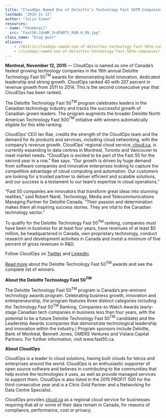 ```yaml
---
title: "CloudOps Named One of Deloitte’s Technology Fast 50TM Companies"
lastmod: "2015-11-12"
author: "Julia Simon"
resources:
- name: "thumbnail"
  src: "Fast50-CdnWM_3rdPARTY_RGB-H_EN.jpg"
class_name: "blog post"
aliases:
    - /2015/11/cloudops-named-one-of-deloittes-technology-fast-50tm-companies/
    - /cloudops-named-one-of-deloittes-technology-fast-50tm-companies/
---
```


<p><span style="font-weight: 400;"><strong>Montreal, November 12, 2015</strong> — CloudOps is named as one of Canada’s fastest growing technology companies in the 18th annual Deloitte Technology Fast&nbsp;</span><span class="s1">50</span><span class="s2"><sup>TM&nbsp;</sup></span><span style="font-weight: 400;">awards for demonstrating bold innovation, dedicated leadership and strong growth. CloudOps ranked 40 with 207 percent in revenue growth from 2011 to 2014. </span><span style="font-weight: 400;">This is the second consecutive year that CloudOps has been ranked.</span></p>

<p><span style="font-weight: 400;">The Deloitte Technology Fast&nbsp;</span><span class="s1">50</span><span class="s2"><sup>TM&nbsp;</sup></span><span style="font-weight: 400;">program celebrates leaders in the Canadian technology industry and tracks the successful growth of Canadian-grown leaders. The program augments the broader Deloitte North American Technology Fast </span><span class="s1">500</span><span class="s2"><sup>TM</sup></span><span style="font-weight: 400;">&nbsp;initiative with winners automatically eligible for this elite ranking.</span></p>

<p><span style="font-weight: 400;">CloudOps’ CEO Ian Rae, credits the strength of the CloudOps team and the demand for its products and services, including cloud networking</span><span style="font-weight: 400;">, with the company’s revenue growth. CloudOps’ regional cloud service,<a href="https://cloud.ca" target="_blank"> cloud.ca</a>, is currently expanding to data centres in Montreal, Toronto and Vancouver to meet market needs. “CloudOps is excited to be part of the Fast 50 for the second year in a row,” Rae says. “Our growth is driven by huge demand from software companies and innovative enterprises looking to capture the competitive advantage of cloud computing and automation. Our customers are looking for a trusted partner to deliver efficient and scalable solutions, and our success is a testament to our team’s expertise in cloud operations.”</span></p>

<p><span style="font-weight: 400;">“Fast 50 companies are innovators that transform great ideas into stunning realities,” said Robert Nardi, Technology, Media and Telecommunications Managing Partner for Deloitte Canada. “Their passion and determination makes them all inspiring success stories. They are vital to the Canadian technology sector.”</span></p>

<p><span style="font-weight: 400;">To qualify for the Deloitte Technology Fast&nbsp;</span><span class="s1">50</span><span class="s2"><sup>TM&nbsp;</sup></span><span style="font-weight: 400;">ranking, companies must have been in business for at least four years, have revenues of at least $5 million, be headquartered in Canada, own proprietary technology, conduct research and development activities in Canada and invest a minimum of five percent of gross revenues in R&amp;D.</span></p>

<p><span style="font-weight: 400;">Follow CloudOps on </span><a href="https://twitter.com/CloudOps_" target="_blank"><span style="font-weight: 400;">Twitter</span></a><span style="font-weight: 400;"> and </span><a href="https://www.linkedin.com/company/cloudops" target="_blank"><span style="font-weight: 400;">LinkedIn</span></a><span style="font-weight: 400;">.</span></p>

<p><a href="http://www.theglobeandmail.com/report-on-business/small-business/sb-growth/montreal-mens-fashion-retailer-tops-this-years-technology-fast-50-list/article27206146/" target="_blank"><span style="font-weight: 400;">Read more</span></a><span style="font-weight: 400;"> about the Deloitte Technology Fast&nbsp;</span><span class="s1">50</span><span class="s2"><sup>TM&nbsp;</sup></span>awards and see the complete list of winners.</p>

<p><strong>About the Deloitte Technology Fast&nbsp;<span class="s1">50</span><span class="s2"><sup>TM</sup></span></strong></p>

<p><span style="font-weight: 400;">The Deloitte Technology Fast&nbsp;</span><span class="s1">50</span><span class="s2"><sup>TM</sup></span><span style="font-weight: 400;">&nbsp;program is Canada’s pre-eminent technology awards program. Celebrating business growth, innovation and entrepreneurship, the program features three distinct categories including the Technology Fast&nbsp;</span><span class="s1">50</span><span class="s2"><sup>TM</sup></span><span style="font-weight: 400;"> Ranking, Companies-to-Watch Awards (early-stage Canadian tech companies in business less than four years, with the potential to be a future Deloitte Technology Fast&nbsp;</span><span class="s1">50</span><span class="s2"><sup>TM</sup></span><span style="font-weight: 400;">&nbsp;</span><span style="font-weight: 400;">candidate) and the Leadership Awards (companies that demonstrate technological leadership and innovation within the industry.) Program sponsors include Deloitte, Bank of Montreal, Bennett Jones, OMERS Ventures and Vistara Capital Partners. For further information, visit www.fast50.ca.</span></p>

<p><strong>About CloudOps</strong></p>

<p><span style="font-weight: 400;">CloudOps is a leader in cloud solutions, having built clouds for telcos and enterprises around the world. CloudOps is an enthusiastic supporter of open source software and believes in contributing to the communities that help evolve the technologies it uses, as well as provide managed services to support them. CloudOps is also listed in the 2015 PROFIT 500 for the third consecutive year and is a Citrix Gold Partner and a Networking for Data Centre Specialist.</span></p>

<p><span style="font-weight: 400;">CloudOps provides </span><a href="https://cloud.ca/" target="_blank"><span style="font-weight: 400;">cloud.ca</span></a><span style="font-weight: 400;"> as a regional cloud service for businesses requiring that all or some of their data remain in Canada, for reasons of compliance, performance, cost or privacy.</span></p>